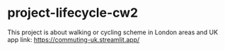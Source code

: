 # project-lifecycle-cw2
This project is about walking or cycling scheme in London areas and UK
app link: https://commuting-uk.streamlit.app/
